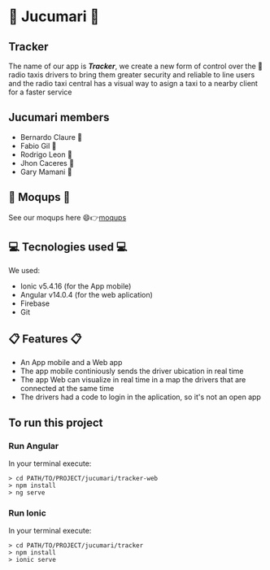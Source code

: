 # 🐻 Jucumari 🐻

## Tracker

The name of our app is __*Tracker*__, we create a new form of control over the 🚕 radio taxis drivers to bring them greater security and reliable to line users and the radio taxi central has a visual way to asign a taxi to a nearby client for a faster service

## Jucumari members
* Bernardo Claure 👨
* Fabio Gil 👨
* Rodrigo Leon 👨
* Jhon Caceres 👨
* Gary Mamani 👨

## 🚧 Moqups 🚧
See our moqups here 😄👉[moqups](https://app.moqups.com/GnCMxmUmphJkiRRus34MKLigL38fX1K0/view/page/a54b1b5b7)

## 💻 Tecnologies used 💻
We used:
* Ionic v5.4.16 (for the App mobile)
* Angular v14.0.4 (for the web aplication)
* Firebase
* Git

## 📋 Features 📋
* An App mobile and a Web app
* The app mobile continiously sends the driver ubication in real time
* The app Web can visualize in real time in a map the drivers that are connected at the same time
* The drivers had a code to login in the aplication, so it's not an open app

## To run this project

### Run Angular
In your terminal execute:
```
> cd PATH/TO/PROJECT/jucumari/tracker-web
> npm install
> ng serve
```
### Run Ionic
In your terminal execute:
```
> cd PATH/TO/PROJECT/jucumari/tracker
> npm install
> ionic serve
```